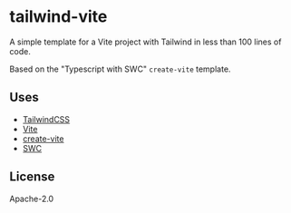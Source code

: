 # tailwind-vite

A simple template for a Vite project with Tailwind in less than 100 lines of code.

Based on the "Typescript with SWC" `create-vite` template.

## Uses

-   [TailwindCSS](https://tailwindcss.com/)
-   [Vite](https://vitejs.dev/)
-   [create-vite](https://github.com/vitejs/vite/tree/main/packages/create-vite)
-   [SWC](https://swc.rs/)

## License

Apache-2.0